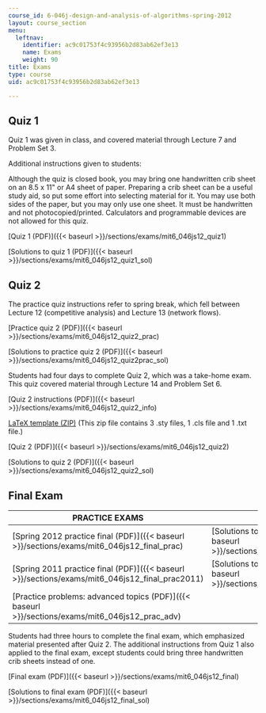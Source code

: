 ```yaml
---
course_id: 6-046j-design-and-analysis-of-algorithms-spring-2012
layout: course_section
menu:
  leftnav:
    identifier: ac9c01753f4c93956b2d83ab62ef3e13
    name: Exams
    weight: 90
title: Exams
type: course
uid: ac9c01753f4c93956b2d83ab62ef3e13

---
```


Quiz 1
------

Quiz 1 was given in class, and covered material through Lecture 7 and Problem Set 3.

Additional instructions given to students:

Although the quiz is closed book, you may bring one handwritten crib sheet on an 8.5 x 11" or A4 sheet of paper. Preparing a crib sheet can be a useful study aid, so put some effort into selecting material for it. You may use both sides of the paper, but you may only use one sheet. It must be handwritten and not photocopied/printed. Calculators and programmable devices are not allowed for this quiz.

[Quiz 1 (PDF)]({{< baseurl >}}/sections/exams/mit6_046js12_quiz1)

[Solutions to quiz 1 (PDF)]({{< baseurl >}}/sections/exams/mit6_046js12_quiz1_sol)

Quiz 2
------

The practice quiz instructions refer to spring break, which fell between Lecture 12 (competitive analysis) and Lecture 13 (network flows).

[Practice quiz 2 (PDF)]({{< baseurl >}}/sections/exams/mit6_046js12_quiz2_prac)

[Solutions to practice quiz 2 (PDF)]({{< baseurl >}}/sections/exams/mit6_046js12_quiz2prac_sol)

Students had four days to complete Quiz 2, which was a take-home exam. This quiz covered material through Lecture 14 and Problem Set 6.

[Quiz 2 instructions (PDF)]({{< baseurl >}}/sections/exams/mit6_046js12_quiz2_info)

[LaTeX template (ZIP)](/coursemedia/6-046j-design-and-analysis-of-algorithms-spring-2012/19d477b5f87c5bc6c33f2a2d7153d517_MIT6_046JS12_quiz2_template.zip) (This zip file contains 3 .sty files, 1 .cls file and 1 .txt file.)

[Quiz 2 (PDF)]({{< baseurl >}}/sections/exams/mit6_046js12_quiz2)

[Solutions to quiz 2 (PDF)]({{< baseurl >}}/sections/exams/mit6_046js12_quiz2_sol)

Final Exam
----------

| PRACTICE EXAMS | SOLUTIONS |
| --- | --- |
| [Spring 2012 practice final (PDF)]({{< baseurl >}}/sections/exams/mit6_046js12_final_prac) | [Solutions to Spring 2012 practice final (PDF)]({{< baseurl >}}/sections/exams/mit6_046js12_final_prac_sol) |
| [Spring 2011 practice final (PDF)]({{< baseurl >}}/sections/exams/mit6_046js12_final_prac2011) | [Solutions to Spring 2011 practice final (PDF)]({{< baseurl >}}/sections/exams/mit6_046js12_final_prac2011_sol) |
| [Practice problems: advanced topics (PDF)]({{< baseurl >}}/sections/exams/mit6_046js12_prac_adv) |   

Students had three hours to complete the final exam, which emphasized material presented after Quiz 2. The additional instructions from Quiz 1 also applied to the final exam, except students could bring three handwritten crib sheets instead of one.

[Final exam (PDF)]({{< baseurl >}}/sections/exams/mit6_046js12_final)

[Solutions to final exam (PDF)]({{< baseurl >}}/sections/exams/mit6_046js12_final_sol)